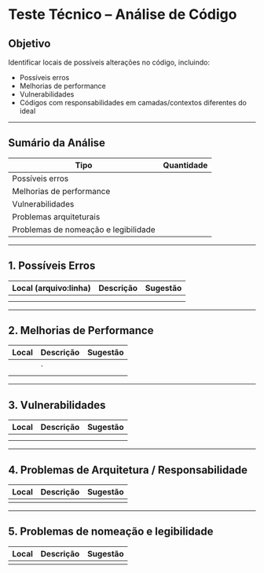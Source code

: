 # Teste Técnico – Análise de Código

## Objetivo

Identificar locais de possíveis alterações no código, incluindo:

- Possíveis erros
- Melhorias de performance
- Vulnerabilidades
- Códigos com responsabilidades em camadas/contextos diferentes do ideal

---

## Sumário da Análise

| Tipo                        | Quantidade |
|-----------------------------|------------|
| Possíveis erros             |          |
| Melhorias de performance    |          |
| Vulnerabilidades            |        |
| Problemas arquiteturais     |           |
| Problemas de nomeação e legibilidade     |           |

---

## 1. Possíveis Erros

| Local (arquivo:linha)      | Descrição                                                                 | Sugestão                                       |
|----------------------------|---------------------------------------------------------------------------|------------------------------------------------|
|  |  |            |
|                            |                                                                           |                                                |

---

## 2. Melhorias de Performance

| Local                      | Descrição                                                                 | Sugestão                                       |
|----------------------------|---------------------------------------------------------------------------|------------------------------------------------|
|  |                               |                        |
|                            | `                                            |   |

---

## 3. Vulnerabilidades

| Local                      | Descrição                                                                 | Sugestão                                       |
|----------------------------|---------------------------------------------------------------------------|------------------------------------------------|
|   |                               |           |
|  |                 |         |

---

## 4. Problemas de Arquitetura / Responsabilidade

| Local                      | Descrição                                                                 | Sugestão                                       |
|----------------------------|---------------------------------------------------------------------------|------------------------------------------------|
|    |                                 |                      |

---

## 5. Problemas de nomeação e legibilidade 

| Local                      | Descrição                                                                 | Sugestão                                       |
|----------------------------|---------------------------------------------------------------------------|------------------------------------------------|
|    |                                 |                      |






